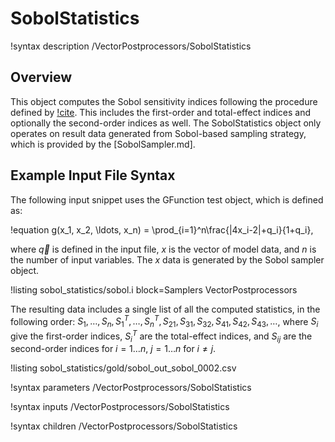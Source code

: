 # SobolStatistics

!syntax description /VectorPostprocessors/SobolStatistics

## Overview

This object computes the Sobol sensitivity indices following the procedure defined by
[!cite](saltelli2002making). This includes the first-order and total-effect indices and optionally
the second-order indices as well. The SobolStatistics object only operates on result data
generated from Sobol-based sampling strategy, which is provided by the [SobolSampler.md].

## Example Input File Syntax

The following input snippet uses the GFunction test object, which is defined as:

!equation
g(x_1, x_2, \ldots, x_n) = \prod_{i=1}^n\frac{|4x_i-2|+q_i}{1+q_i},

where $\vec{q}$ is defined in the input file, $x$ is the vector of model data, and $n$ is the number
of input variables. The $x$ data is generated by the Sobol sampler object.

!listing sobol_statistics/sobol.i block=Samplers VectorPostprocessors

The resulting data includes a single list of all the computed statistics, in the following order:
$S_1,\ldots,S_n,S^T_1,\ldots,S^T_n, S_{21}, S_{31}, S_{32}, S_{41}, S_{42}, S_{43},\ldots$, where
$S_i$ give the first-order indices, $S^T_i$ are the total-effect indices, and $S_{ij}$ are
the second-order indices for $i=1\ldots n$, $j=1\ldots n$ for $i\neq j$.

!listing sobol_statistics/gold/sobol_out_sobol_0002.csv


!syntax parameters /VectorPostprocessors/SobolStatistics

!syntax inputs /VectorPostprocessors/SobolStatistics

!syntax children /VectorPostprocessors/SobolStatistics
